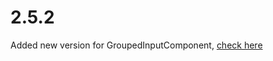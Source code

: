 # 2.5.2

Added new version for GroupedInputComponent, [check here](../../components/groupedinputcomponent.md)
